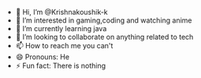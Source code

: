 - 👋 Hi, I’m @Krishnakoushik-k
- 👀 I’m interested in gaming,coding and watching anime
- 🌱 I’m currently learning java
- 💞️ I’m looking to collaborate on anything related to tech
- 📫 How to reach me you can't
- 😄 Pronouns: He
- ⚡ Fun fact: There is nothing

<!---
Krishnakoushik-k/Krishnakoushik-k is a ✨ special ✨ repository because its `README.md` (this file) appears on your GitHub profile.
You can click the Preview link to take a look at your changes.
--->
